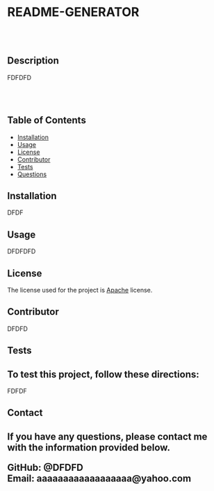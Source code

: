 # README-GENERATOR <br>
        
<br></br>

<h2>Description</h2> 
<p>FDFDFD</p>
<br></br>

<h2>Table of Contents</h2>
  <ul> 
   <li><a href="#Installation">Installation</a></li> 
   <li><a href="#Usage">Usage</a></li>   
   <li><a href="#License">License</a></li>   
   <li><a href="#Contributor">Contributor</a></li>   
   <li><a href="#Tests">Tests</a></li>   
   <li><a href="#Questions">Questions</a></li>                         
  </ul>

  <h2 id="Installation">Installation</h2>                         
  <p>DFDF</p>
  <h2 id="Usage">Usage</h2>
  <p>DFDFDFD</p> 
  <h2 id="License">License</h2>
  <p>The license used for the project is <a href="./README.md">Apache</a> license.</p>
  <h2 id="Contributor">Contributor</h2>
  <p>DFDFD</p>
  <h2 id="Tests">Tests</h2>
  <h2>To test this project, follow these directions:</h2>
  <p>FDFDF</p>
  <h2>Contact<h2> 
  <p>If you have any questions, please contact me with the information provided below. <p>
  GitHub: @DFDFD <br>
  Email: aaaaaaaaaaaaaaaaaa@yahoo.com